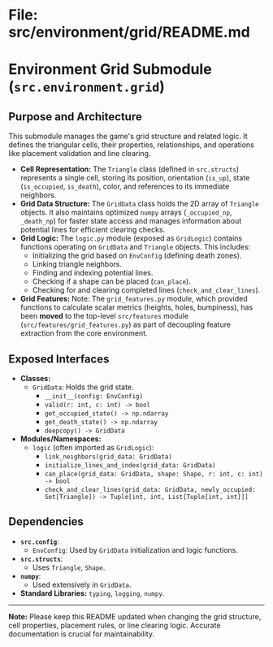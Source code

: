 
# File: src/environment/grid/README.md
# Environment Grid Submodule (`src.environment.grid`)

## Purpose and Architecture

This submodule manages the game's grid structure and related logic. It defines the triangular cells, their properties, relationships, and operations like placement validation and line clearing.

-   **Cell Representation:** The `Triangle` class (defined in `src.structs`) represents a single cell, storing its position, orientation (`is_up`), state (`is_occupied`, `is_death`), color, and references to its immediate neighbors.
-   **Grid Data Structure:** The `GridData` class holds the 2D array of `Triangle` objects. It also maintains optimized `numpy` arrays (`_occupied_np`, `_death_np`) for faster state access and manages information about potential lines for efficient clearing checks.
-   **Grid Logic:** The `logic.py` module (exposed as `GridLogic`) contains functions operating on `GridData` and `Triangle` objects. This includes:
    -   Initializing the grid based on `EnvConfig` (defining death zones).
    -   Linking triangle neighbors.
    -   Finding and indexing potential lines.
    -   Checking if a shape can be placed (`can_place`).
    -   Checking for and clearing completed lines (`check_and_clear_lines`).
-   **Grid Features:** Note: The `grid_features.py` module, which provided functions to calculate scalar metrics (heights, holes, bumpiness), has been **moved** to the top-level `src/features` module (`src/features/grid_features.py`) as part of decoupling feature extraction from the core environment.

## Exposed Interfaces

-   **Classes:**
    -   `GridData`: Holds the grid state.
        -   `__init__(config: EnvConfig)`
        -   `valid(r: int, c: int) -> bool`
        -   `get_occupied_state() -> np.ndarray`
        -   `get_death_state() -> np.ndarray`
        -   `deepcopy() -> GridData`
-   **Modules/Namespaces:**
    -   `logic` (often imported as `GridLogic`):
        -   `link_neighbors(grid_data: GridData)`
        -   `initialize_lines_and_index(grid_data: GridData)`
        -   `can_place(grid_data: GridData, shape: Shape, r: int, c: int) -> bool`
        -   `check_and_clear_lines(grid_data: GridData, newly_occupied: Set[Triangle]) -> Tuple[int, int, List[Tuple[int, int]]]`

## Dependencies

-   **`src.config`**:
    -   `EnvConfig`: Used by `GridData` initialization and logic functions.
-   **`src.structs`**:
    -   Uses `Triangle`, `Shape`.
-   **`numpy`**:
    -   Used extensively in `GridData`.
-   **Standard Libraries:** `typing`, `logging`, `numpy`.

---

**Note:** Please keep this README updated when changing the grid structure, cell properties, placement rules, or line clearing logic. Accurate documentation is crucial for maintainability.